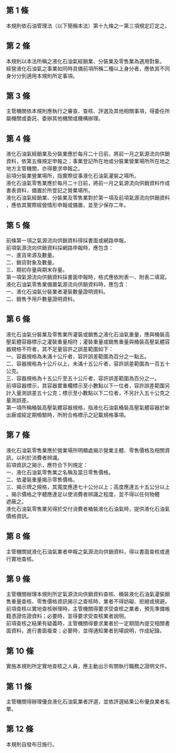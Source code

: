 第 1 條
-------
本規則依石油管理法（以下簡稱本法）第十九條之一第三項規定訂定之。

第 2 條
-------
本規則以本法所稱之液化石油氣經銷業、分裝業及零售業為適用對象。  
經營液化石油氣之事業如同時具備前項所稱二種以上身分者，應依其不同  
身分分別適用本規則所定事項。

第 3 條
-------
主管機關依本規則應執行之審查、查核、評選及其他相關事項，得委任所  
屬機關或委託、委辦其他機關或機構辦理。

第 4 條
-------
液化石油氣經銷業及分裝業應於每月二十日前，將前一月之氣源流向供銷  
資料，依第五條規定申報之；事業登記所在地或分裝業營業場所所在地之  
地方主管機關，亦得要求申報之。  
前項分裝業營業場所，指實際從事液化石油氣灌裝之場所。  
液化石油氣零售業應於每月二十日前，將前一月之氣源流向供銷資料作成  
書表資料，備置於所登記之營業場所。  
液化石油氣經銷業、分裝業及零售業對於第一項及前項氣源流向供銷資料  
，應依其實際經營情形申報或備置，並至少保存二年。

第 5 條
-------
前條第一項之氣源流向供銷資料得採書面或網路申報。  
前項氣源流向供銷資料採網路申報時，應包含：  
一、進貨來源及數量。  
二、銷貨對象及數量。  
三、期初存量與期末存量。  
第一項氣源流向供銷資料採書面申報時，格式應依附表一、附表二填寫。  
液化石油氣零售業備置氣源流向供銷資料時，應包含：  
一、液化石油氣分裝業者灌裝數量證明資料。  
二、銷售予用戶數量證明資料。

第 6 條
-------
液化石油氣分裝業及零售業所灌裝或銷售之液化石油氣重量，應與桶裝高  
壓氣體容器標示之灌裝重量相符；灌裝重量或銷售重量與桶裝高壓氣體容  
器規格不符者，其不足量容許之誤差範圍如下：  
一、容器規格為未滿十公斤者，容許誤差範圍為百分之一點五。  
二、容器規格為十公斤以上，未滿十五公斤者，容許誤差範圍為一百五十  
    公克。  
三、容器規格為十五公斤至五十公斤者，容許誤差範圍為百分之一。  
前項容器標示，其容器實重欄標示至小數點以下一位者，容許誤差範圍另  
計入量測誤差五十公克；標示至小數點以下二位者，不另計入五十公克之  
量測誤差。  
第一項所稱桶裝高壓氣體容器規格，指液化石油氣桶裝高壓氣體容器於新  
出廠或經定期檢驗時，所附合格標示之記載規格事項。

第 7 條
-------
液化石油氣零售業應於營業場所明顯處揭示營業主體、零售價格及相關資  
訊，以利於消費者辨識。  
前項資訊之揭示，應符合下列規定：  
一、液化石油氣零售業之名稱及當日零售價格。  
二、依灌裝重量揭示零售價格。  
三、揭示牌之規格，其寬度應達七十公分以上；高度應達五十五公分以上  
    。揭示價格之字體應達足以使消費者辨識之程度，並不得以任何物體  
    遮蔽之。  
液化石油氣零售業另得於交付消費者桶裝液化石油氣時，提供液化石油氣  
價格資訊。

第 8 條
-------
主管機關就液化石油氣業者申報之氣源流向供銷資料，得以書面查核或進  
行實地查核。

第 9 條
-------
主管機關辦理本規則所定氣源流向供銷資料查核、桶裝液化石油氣灌裝銷  
售重量查核、零售價格資訊揭示之查核時，業者不得妨礙、拒絕或規避。  
前項查核以實地查核辦理時，主管機關得要求受查核之業者，預先準備帳  
籍憑證佐證資料；必要時，並得要求受查核業者說明。  
前項查核之結果有疑義時，主管機關得要求業者於一定期間內提交相關書  
面資料，進行書面複查；必要時，並得通知業者到場說明，作成紀錄。

第 10 條
--------
實施本規則所定實地查核之人員，應主動出示有關執行職務之證明文件。

第 11 條
--------
主管機關得辦理優良液化石油氣業者評選，並依評選結果公布優良業者名  
單。

第 12 條
--------
本規則自發布日施行。

